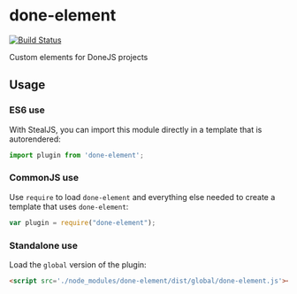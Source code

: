# done-element

[![Build Status](https://travis-ci.org/donejs/done-element.png?branch=master)](https://travis-ci.org/donejs/done-element)

Custom elements for DoneJS projects

## Usage

### ES6 use

With StealJS, you can import this module directly in a template that is autorendered:

```js
import plugin from 'done-element';
```

### CommonJS use

Use `require` to load `done-element` and everything else
needed to create a template that uses `done-element`:

```js
var plugin = require("done-element");
```

### Standalone use

Load the `global` version of the plugin:

```html
<script src='./node_modules/done-element/dist/global/done-element.js'></script>
```
